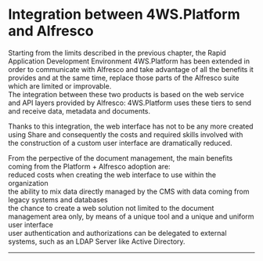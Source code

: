 # Integration between 4WS.Platform and Alfresco

Starting from the limits described in the previous chapter, the Rapid Application Development Environment 4WS.Platform has been extended in order to communicate with Alfresco and take advantage of all the benefits it provides and at the same time, replace those parts of the Alfresco suite which are limited or improvable.  
The integration between these two products is based on the web service and API layers provided by Alfresco: 4WS.Platform uses these tiers to send and receive data, metadata and documents.

Thanks to this integration, the web interface has not to be any more created using Share and consequently the costs and required skills involved with the construction of a custom user interface are dramatically reduced.

From the perpective of the document management, the main benefits coming from the Platform + Alfresco adoption are:  
reduced costs when creating the web interface to use within the organization  
the ability to mix data directly managed by the CMS with data coming from legacy systems and databases  
the chance to create a web solution not limited to the document management area only, by means of a unique tool and a unique and uniform user interface  
user authentication and authorizations can be delegated to external systems, such as an LDAP Server like Active Directory.

---



